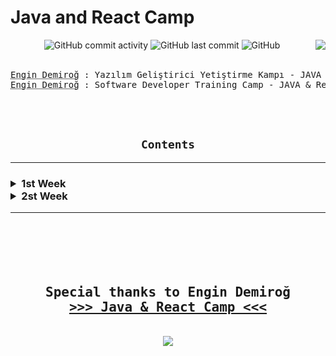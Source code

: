 <h1> Java and React Camp </h1>
<div align="center" width="100%">

<img alt="GitHub commit activity" src="https://img.shields.io/github/commit-activity/w/oncado86/JavaAndReactCamp?label=Commit%20Activity&style=plastic">
<img alt="GitHub last commit" src="https://img.shields.io/github/last-commit/oncado86/JavaAndReactCamp?label=Last%20Commit&style=plastic">
<img alt="GitHub" src="https://img.shields.io/github/license/oncado86/JavaAndReactCamp?label=License&style=plastic">
<img align="right" src="https://visitor-badge.laobi.icu/badge?page_id=oncado86.JavaAndReactCamp&right_color=lightgrey&format=true&left_text=My%20Page%20Visitors">
<br>
<br>
<pre>
<abbr title="Eğitmen">Engin Demiroğ</abbr> : Yazılım Geliştirici Yetiştirme Kampı - JAVA & React
<abbr title="Instructor">Engin Demiroğ</abbr> : Software Developer Training Camp - JAVA & React
</pre>
<br>
<br>
<h2><code>Contents</code></h2>
<hr>

<h3>
<div align="left">
<!--Week1-->
    <details>
    <summary> 1st Week</summary>
    <ul>
        <li>
            <details>
            <summary> Education</summary>
                <ul>
                    <li>
                        <a href="https://github.com/oncado86/JavaAndReactCamp/tree/JavaAndReactCamp/Day1/Education/intro" target="_blank">Intro</a>
                    </li>
                </ul>
            </details>
        </li>
        <li>
            <details>
            <summary> Homeworks</summary>
                <ul>
                    <li>
                        <a href="https://github.com/oncado86/JavaAndReactCamp/tree/JavaAndReactCamp/Day1/Homeworks/h01_HelloWorld" target="_blank">Hello World!</a>
                    </li>
                    <li>
                        <a href="https://github.com/oncado86/JavaAndReactCamp/tree/JavaAndReactCamp/Day1/Homeworks/h02_Variables" target="_blank">Variables</a>
                    </li>
                    <li>
                        <a href="https://github.com/oncado86/JavaAndReactCamp/tree/JavaAndReactCamp/Day1/Homeworks/h03_DataTypes" target="_blank">Data Types</a>
                    </li>
                    <li>
                        <a href="https://github.com/oncado86/JavaAndReactCamp/tree/JavaAndReactCamp/Day1/Homeworks/h04_Conditionals" target="_blank">Conditionals</a>
                    </li>
                <ul>
                    <li>
                        <a href="https://github.com/oncado86/JavaAndReactCamp/tree/JavaAndReactCamp/Day1/Homeworks/h05_RecapDemo1" target="_blank">Recap Demo 1</a>
                    </li>
                </ul>
                    <li>
                        <a href="https://github.com/oncado86/JavaAndReactCamp/tree/JavaAndReactCamp/Day1/Homeworks/h06_SwitchDemo" target="_blank">Switch Demo</a>
                    </li>
                    <li>
                        <a href="https://github.com/oncado86/JavaAndReactCamp/tree/JavaAndReactCamp/Day1/Homeworks/h07_LoopDemo" target="_blank">Loop Demo</a>
                    </li>
                    <li>
                        <a href="https://github.com/oncado86/JavaAndReactCamp/tree/JavaAndReactCamp/Day1/Homeworks/h08_ArraysDemo" target="_blank">Arrays Demo</a>
                    </li>
                <ul>
                    <li>
                        <a href="https://github.com/oncado86/JavaAndReactCamp/tree/JavaAndReactCamp/Day1/Homeworks/h09_RecapDemo2" target="_blank">Recap Demo 2</a>
                    </li>
                </ul>
                    <li>
                        <a href="https://github.com/oncado86/JavaAndReactCamp/tree/JavaAndReactCamp/Day1/Homeworks/h10_MultiDimensionalArrayDemo" target="_blank">Multi Dimensional Array Demo</a>
                    </li>
                    <li>
                        <a href="https://github.com/oncado86/JavaAndReactCamp/tree/JavaAndReactCamp/Day1/Homeworks/h11_StringsDemo" target="_blank">Strings Demo</a>
                    </li>
                    <li>
                        <a href="https://github.com/oncado86/JavaAndReactCamp/tree/JavaAndReactCamp/Day1/Homeworks/h12_StringsDemo2" target="_blank">Strings Demo 2</a>
                    </li>
                    <li>
                        Mini-Projects:
                    </li>
                        <ul>
                            <li>
                                <a href="https://github.com/oncado86/JavaAndReactCamp/tree/JavaAndReactCamp/Day1/Homeworks/h13_MiniProjeAsalSayi" target="_blank">Prime Number</a>
                            </li>
                        <li>
                            <a href="https://github.com/oncado86/JavaAndReactCamp/tree/JavaAndReactCamp/Day1/Homeworks/h14_MiniProjeSesliHarf" target="_blank">Vowel</a>
                        </li>
                        <li>
                            <a href="https://github.com/oncado86/JavaAndReactCamp/tree/JavaAndReactCamp/Day1/Homeworks/h15_MiniProjeMukemmelSayi" target="_blank">Perfect Number</a>
                        </li>
                        <li>
                            <a href="https://github.com/oncado86/JavaAndReactCamp/tree/JavaAndReactCamp/Day1/Homeworks/h16_miniProjeArkadasSayilar" target="_blank">Friend Numbers</a>
                        </li>
                        <li>
                            <a href="https://github.com/oncado86/JavaAndReactCamp/tree/JavaAndReactCamp/Day1/Homeworks/h17_MiniProjeSayiBulma" target="_blank">Is the number on the list?</a>
                        </li>
                    </ul>
                </ul>
            </details>
        </li>
    </ul>
    </details>
    <!--Week2-->
    <details>
    <summary> 2st Week</summary>
    <ul>
        <li>
            <details>
            <summary> Education</summary>
                <ul>
                    <li>
                        <a href="https://github.com/oncado86/JavaAndReactCamp/tree/JavaAndReactCamp/Day2/Education/oopIntro" target="_blank">OOP Intro</a>
                    </li>
                </ul>
            </details>
        </li>
        <li>
            <details>
            <summary> Homeworks</summary>
                <ul>
                    <li>
                        <a href="https://github.com/oncado86/JavaAndReactCamp/tree/JavaAndReactCamp/Day2/Homeworks/h01_oop" target="_blank">OOP Demo</a>
                    </li>
                </ul>
                <ul>
                    <li>
                        <a href="#" target="_blank">--</a>
                    </li>
                </ul>
            </details>
        </li>
    </ul>

</h3>
</div>

<hr>
<br>
<br>
<div align="center">
<pre>
<h2>
Special thanks to Engin Demiroğ
<b><a href="https://www.youtube.com/watch?v=HB0T0hAMk0k&list=PLqG356ExoxZUuVYKLuiQLnref7Y4ims87" target="_blank">>>> Java & React Camp <<<</a></b>
</h2>
<img src="https://user-images.githubusercontent.com/77399565/197391386-03a10577-b8b6-4c5d-90f6-01098132bd6a.png" class="rounded"/>
</pre>
</div>
